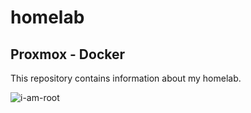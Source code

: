 # homelab

## Proxmox - Docker

This repository contains information about my homelab. 

![i-am-root](https://github.com/Almanzo80/homelab/assets/93795998/7d097a1a-e450-4f30-ab1e-f313106d81a6)

